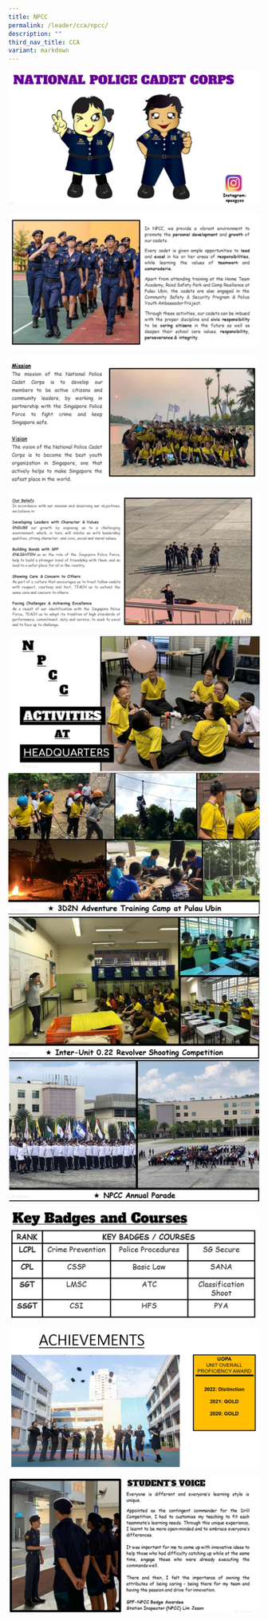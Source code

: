 ```yaml
---
title: NPCC
permalink: /leader/cca/npcc/
description: ""
third_nav_title: CCA
variant: markdown
---
```

![](/images/CCA/npcc%201.jpg)

![](/images/CCA/npcc%202.jpg)

![](/images/CCA/npcc%203.jpg)

![](/images/CCA/npcc%204.jpg)

![](/images/CCA/npcc%205.jpg)
![](/images/CCA/npcc%206.jpg)
![](/images/CCA/npcc%207.jpg)
![](/images/CCA/npcc%208.jpg)

![](/images/CCA/npcc%209.jpg)

![](/images/CCA/achievements_page-0001.jpg)

![](/images/CCA/npcc%2011.jpg)

